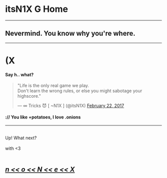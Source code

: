# itsN1X G Home

---

## Nevermind. You know why you're where.

---

# (X



#### Say h.. what? 

<html>
<blockquote class="twitter-tweet" data-dnt="true" data-theme="dark" data-link-color="#E95F28"><p lang="en" dir="ltr">&quot;Life is the only real game we play.<br>Don&#39;t learn the wrong rules, or else you might sabotage your highscore.&quot;</p>&mdash; ∞ Tricks 😈 [ ~N1X ] (@itsN1X) <a href="https://twitter.com/itsN1X/status/834281719545069569">February 22, 2017</a></blockquote>
<script async src="//platform.twitter.com/widgets.js" charset="utf-8"></script>
<h4>:// You like +potatoes, I love .onions</h4><hr><div class="fullscreen-overlay"></div>

<br>Up! What next?  
<br>with <3  
<br><h2>
<a href="http://linkedin.com/in/itsN1X">
<i> n << o << N << e << X </i>
</a></h2> 
</html>


